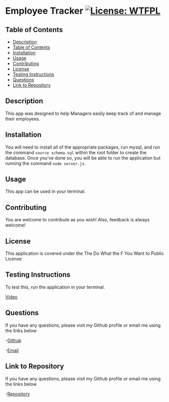 # Employee Tracker [![License: WTFPL](https://img.shields.io/badge/License-WTFPL-brightgreen.svg)](http://www.wtfpl.net/about/)


## Table of Contents
  - [Description](#description)
  - [Table of Contents](#table-of-contents)
  - [Installation](#installation)
  - [Usage](#usage)
  - [Contributing](#contributing)
  - [License](#license)
  - [Testing Instructions](#testing-instructions)
  - [Questions](#questions)
  - [Link to Repository](#link-to-repository)

## Description
This app was designed to help Managers easily keep track of and manage their employees.

## Installation
You will need to install all of the appropriate packages, run mysql, and run the command `source schema.sql` within the root folder to create the database. Once you've done so, you will be able to run the application but running the command `node server.js`.

## Usage
This app can be used in your terminal.

## Contributing
You are welcome to contribute as you wish! Also, feedback is always welcome!

## License
This application is covered under the The Do What the F You Want to Public License

## Testing Instructions
To test this, run the application in your terminal.

[Video](https://drive.google.com/file/d/1fk0lTffvxXjQkAmtJUhaOt6661vTAX81/view?usp=sharing)

## Questions
If you have any questions, please visit my Github profile or email me using the links below

-[Github](https://github.com/dimitermusic)

-[Email](mailto:dimitermusic@gmail.com)

## Link to Repository
If you have any questions, please visit my Github profile or email me using the links below

-[Repository](https://github.com/dimitermusic/employee-tracker)


